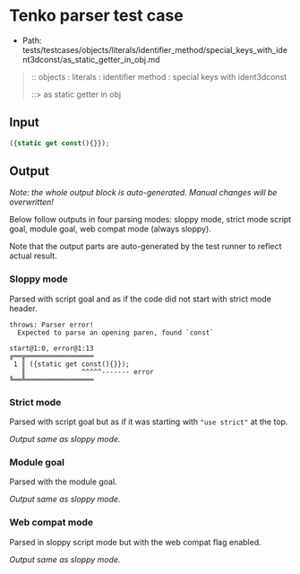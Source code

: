 # Tenko parser test case

- Path: tests/testcases/objects/literals/identifier_method/special_keys_with_ident3dconst/as_static_getter_in_obj.md

> :: objects : literals : identifier method : special keys with ident3dconst
>
> ::> as static getter in obj

## Input

`````js
({static get const(){}});
`````

## Output

_Note: the whole output block is auto-generated. Manual changes will be overwritten!_

Below follow outputs in four parsing modes: sloppy mode, strict mode script goal, module goal, web compat mode (always sloppy).

Note that the output parts are auto-generated by the test runner to reflect actual result.

### Sloppy mode

Parsed with script goal and as if the code did not start with strict mode header.

`````
throws: Parser error!
  Expected to parse an opening paren, found `const`

start@1:0, error@1:13
╔══╦═════════════════
 1 ║ ({static get const(){}});
   ║              ^^^^^------- error
╚══╩═════════════════

`````

### Strict mode

Parsed with script goal but as if it was starting with `"use strict"` at the top.

_Output same as sloppy mode._

### Module goal

Parsed with the module goal.

_Output same as sloppy mode._

### Web compat mode

Parsed in sloppy script mode but with the web compat flag enabled.

_Output same as sloppy mode._
